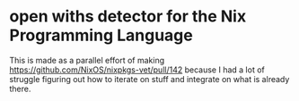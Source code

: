 # open withs detector for the Nix Programming Language

This is made as a parallel effort of making https://github.com/NixOS/nixpkgs-vet/pull/142
because I had a lot of struggle figuring out how to iterate on stuff and integrate on what
is already there.

